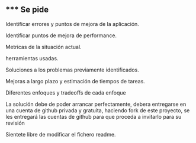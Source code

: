 
*** Se pide
---

Identificar errores y puntos de mejora de la aplicación.

Identificar puntos de mejora de performance.

Metricas de la situación actual.

herramientas usadas.

Soluciones a los problemas previamente identificados.

Mejoras a largo plazo y estimación de tiempos de tareas.

Diferentes enfoques y tradeoffs de cada enfoque
 
La solución debe de poder arrancar perfectamente, debera entregarse en una cuenta de github privada y gratuita, haciendo fork de este proyecto, se les entregará las cuentas de github para que proceda a invitarlo para su revisión


Sientete libre de modificar el fichero readme.
